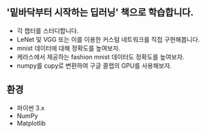 ## '밑바닥부터 시작하는 딥러닝' 책으로 학습합니다.
* 각 챕터를 스터디합니다.
* LeNet 및 VGG 또는 이를 이용한 커스텀 네트워크를 직접 구현해봅니다.
* mnist 데이터에 대해 정확도를 높여보자.
* 케라스에서 제공하는 fashion mnist 데이터도 정확도를 높여보자.
* numpy를 cupy로 변환하여 구글 콜랩의 GPU를 사용해보자.

## 환경
* 파이썬 3.x
* NumPy
* Matplotlib

